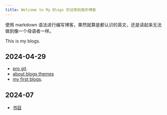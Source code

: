 ```yaml
---
title: Welcome to My Blogs 欢迎来到我的博客
---
```


使用 markdown 语法进行编写博客，果然就算是都认识的英文，还是读起来无法做到像一个母语者一样。

This is my blogs.

## 2024-04-29

* [pro git](./_posts/2024-04-29-pro-git-book.md).
* [about blogs themes](./_posts/2024-04-29-about-blogs-themes.md)
* [my first blogs](./_posts/2024-04-29-my-blogs-first.md).
## 2024-07
* [书目](./_poosts/24/07/2024-07-15-目前读的书.md)
